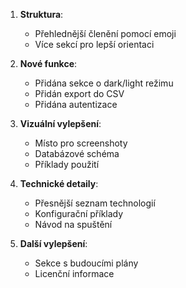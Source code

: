 1. **Struktura**:
   - Přehlednější členění pomocí emoji
   - Více sekcí pro lepší orientaci

2. **Nové funkce**:
   - Přidána sekce o dark/light režimu
   - Přidán export do CSV
   - Přidána autentizace

3. **Vizuální vylepšení**:
   - Místo pro screenshoty
   - Databázové schéma
   - Příklady použití

4. **Technické detaily**:
   - Přesnější seznam technologií
   - Konfigurační příklady
   - Návod na spuštění

5. **Další vylepšení**:
   - Sekce s budoucími plány
   - Licenční informace